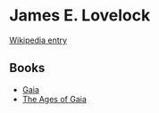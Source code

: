 # James E. Lovelock

[Wikipedia entry](https://en.wikipedia.org/wiki/James_E._Lovelock)

## Books

- [Gaia](Gaia-_A_New_Look_at_Life_on_Earth.md)
- [The Ages of Gaia](The_Ages_of_Gaia-_A_Biography_of_Our_Living_Earth.md)
